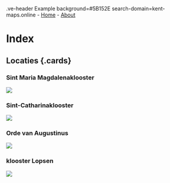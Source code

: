 .ve-header Example background=#5B152E search-domain=kent-maps.online
    - [Home](/home)
    - [About](/about)

# Index

## Locaties {.cards}

### Sint Maria Magdalenaklooster

![](https://iiif.juncture-digital.org/thumbnail/gh:iconolocode/media/LTK_336-CC-BY.jpg)

### Sint-Catharinaklooster
![](https://iiif.juncture-digital.org/thumbnail/gh:iconolocode/media/Csg_135-CC-BY-NC-SA.jpg)

### Orde van Augustinus
![](https://iiif.juncture-digital.org/thumbnail/wc:)

### klooster Lopsen
![](https://iiif.juncture-digital.org/thumbnail/wc:)
